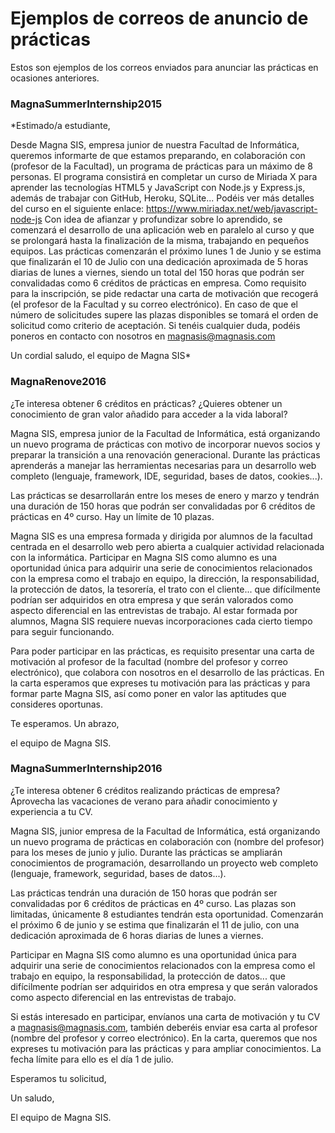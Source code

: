 # Ejemplos de correos de anuncio de prácticas

Estos son ejemplos de los correos enviados para anunciar las prácticas en ocasiones anteriores.


### MagnaSummerInternship2015

*Estimado/a estudiante,

Desde Magna SIS, empresa junior de nuestra Facultad de Informática, queremos informarte de que estamos preparando, en colaboración con (profesor de la Facultad), un programa de prácticas para un máximo de 8 personas.
El programa consistirá en completar un curso de Miriada X para aprender las tecnologías HTML5 y JavaScript con Node.js y Express.js, además de trabajar con GitHub, Heroku, SQLite... Podéis ver más detalles del curso en el siguiente enlace: https://www.miriadax.net/web/javascript-node-js
Con idea de afianzar y profundizar sobre lo aprendido, se comenzará el desarrollo de una aplicación web en paralelo al curso y que se prolongará hasta la finalización de la misma, trabajando en pequeños equipos.
Las prácticas comenzarán el próximo lunes 1 de Junio y se estima que finalizarán el 10 de Julio con una dedicación aproximada de 5 horas diarias de lunes a viernes, siendo un total del 150 horas que podrán ser convalidadas como 6 créditos de prácticas en empresa.
Como requisito para la inscripción, se pide redactar una carta de motivación que recogerá (el profesor de la Facultad y su correo electrónico). En caso de que el número de solicitudes supere las plazas disponibles se tomará el orden de solicitud como criterio de aceptación.
Si tenéis cualquier duda, podéis poneros en contacto con nosotros en magnasis@magnasis.com

Un cordial saludo,
el equipo de Magna SIS*


### MagnaRenove2016

¿Te interesa obtener 6 créditos en prácticas? ¿Quieres obtener un conocimiento de gran valor añadido para acceder a la vida laboral?

Magna SIS, empresa junior de la Facultad de Informática, está organizando un nuevo programa de prácticas con motivo de incorporar nuevos socios y preparar la transición a una renovación generacional. Durante las prácticas aprenderás a manejar las herramientas necesarias para un desarrollo web completo (lenguaje, framework, IDE, seguridad, bases de datos, cookies...).

Las prácticas se desarrollarán entre los meses de enero y marzo y tendrán una duración de 150 horas que podrán ser convalidadas por 6 créditos de prácticas en 4º curso. Hay un límite de 10 plazas.

Magna SIS es una empresa formada y dirigida por alumnos de la facultad centrada en el desarrollo web pero abierta a cualquier actividad relacionada con la informática. Participar en Magna SIS como alumno es una oportunidad única para adquirir una serie de conocimientos relacionados con la empresa como el trabajo en equipo, la dirección, la responsabilidad, la protección de datos, la tesorería, el trato con el cliente... que difícilmente podrían ser adquiridos en otra empresa y que serán valorados como aspecto diferencial en las entrevistas de trabajo. Al estar formada por alumnos, Magna SIS requiere nuevas incorporaciones cada cierto tiempo para seguir funcionando.

Para poder participar en las prácticas, es requisito presentar una carta de motivación al profesor de la facultad (nombre del profesor y correo electrónico), que colabora con nosotros en el desarrollo de las prácticas. En la carta esperamos que expreses tu motivación para las prácticas y para formar parte Magna SIS, así como poner en valor las aptitudes que consideres oportunas.

Te esperamos. Un abrazo,

el equipo de Magna SIS.


### MagnaSummerInternship2016

¿Te interesa obtener 6 créditos realizando prácticas de empresa? Aprovecha las vacaciones de verano para añadir conocimiento y experiencia a tu CV.

Magna SIS, junior empresa de la Facultad de Informática, está organizando un nuevo programa de prácticas en colaboración con (nombre del profesor) para los meses de junio y julio. Durante las prácticas se ampliarán conocimientos de programación, desarrollando un proyecto web completo (lenguaje, framework, seguridad, bases de datos...).

Las prácticas tendrán una duración de 150 horas que podrán ser convalidadas por 6 créditos de prácticas en 4º curso. Las plazas son limitadas, únicamente 8 estudiantes tendrán esta oportunidad. Comenzarán el próximo 6 de junio y se estima que finalizarán el 11 de julio, con una dedicación aproximada de 6 horas diarias de lunes a viernes.

Participar en Magna SIS como alumno es una oportunidad única para adquirir una serie de conocimientos relacionados con la empresa como el trabajo en equipo, la responsabilidad, la protección de datos... que difícilmente podrían ser adquiridos en otra empresa y que serán valorados como aspecto diferencial en las entrevistas de trabajo.

Si estás interesado en participar, envíanos una carta de motivación y tu CV a magnasis@magnasis.com, también deberéis enviar esa carta al profesor (nombre del profesor y correo electrónico).  En la carta, queremos que nos expreses tu motivación para las prácticas y para ampliar conocimientos. La fecha límite para ello es el día 1 de julio.

Esperamos tu solicitud,

Un saludo,

El equipo de Magna SIS.







